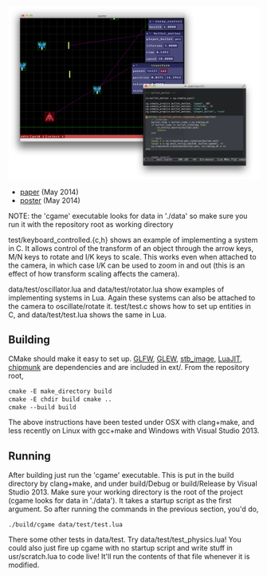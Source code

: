 ![cgame](screenshot.png "cgame")

* [paper](http://www.princeton.edu/~sigatapu/images/cgame.pdf) (May 2014)
* [poster](http://www.princeton.edu/~sigatapu/images/cgame-poster.pdf) (May 2014)

NOTE: the 'cgame' executable looks for data in './data' so make sure you run it
with the repository root as working directory

test/keyboard_controlled.{c,h} shows an example of implementing a system in C.
It allows control of the transform of an object through the arrow keys, M/N
keys to rotate and I/K keys to scale. This works even when attached to the
camera, in which case I/K can be used to zoom in and out (this is an effect of
how transform scaling affects the camera).

data/test/oscillator.lua and data/test/rotator.lua show examples of
implementing systems in Lua. Again these systems can also be attached to the
camera to oscillate/rotate it. test/test.c shows how to set up entities in C,
and data/test/test.lua shows the same in Lua.

Building
---

CMake should make it easy to set up. [GLFW](http://www.glfw.org/),
[GLEW](http://glew.sourceforge.net/),
[stb_image](http://code.google.com/p/stblib/), [LuaJIT](http://luajit.org/),
[chipmunk](http://chipmunk-physics.net/) are dependencies and are included in
ext/. From the repository root,

    cmake -E make_directory build
    cmake -E chdir build cmake ..
    cmake --build build

The above instructions have been tested under OSX with clang+make, and
less recently on Linux with gcc+make and Windows with Visual Studio 2013.

Running
---

After building just run the 'cgame' executable. This is put in the
build directory by clang+make, and under build/Debug or build/Release
by Visual Studio 2013. Make sure your working directory is the root of
the project (cgame looks for data in './data'). It takes a startup
script as the first argument. So after running the commands in the
previous section, you'd do,

    ./build/cgame data/test/test.lua

There some other tests in data/test. Try data/test/test_physics.lua!
You could also just fire up cgame with no startup script and write
stuff in usr/scratch.lua to code live! It'll run the contents of that
file whenever it is modified.
